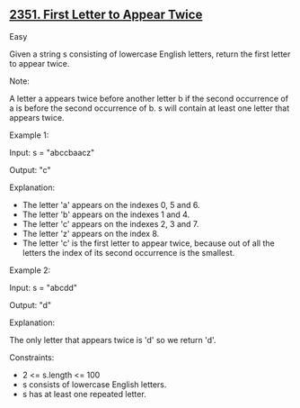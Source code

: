 ## [2351. First Letter to Appear Twice](https://leetcode.com/problems/first-letter-to-appear-twice/)

Easy

Given a string s consisting of lowercase English letters, return the first letter to appear twice.

Note:

A letter a appears twice before another letter b if the second occurrence of a is before the second occurrence of b.
s will contain at least one letter that appears twice.
 

Example 1:

Input: s = "abccbaacz"

Output: "c"

Explanation:

- The letter 'a' appears on the indexes 0, 5 and 6.
- The letter 'b' appears on the indexes 1 and 4.
- The letter 'c' appears on the indexes 2, 3 and 7.
- The letter 'z' appears on the index 8.
- The letter 'c' is the first letter to appear twice, because out of all the letters the index of its second occurrence is the smallest.

Example 2:

Input: s = "abcdd"

Output: "d"

Explanation:

The only letter that appears twice is 'd' so we return 'd'.
 

Constraints:

- 2 <= s.length <= 100
- s consists of lowercase English letters.
- s has at least one repeated letter.